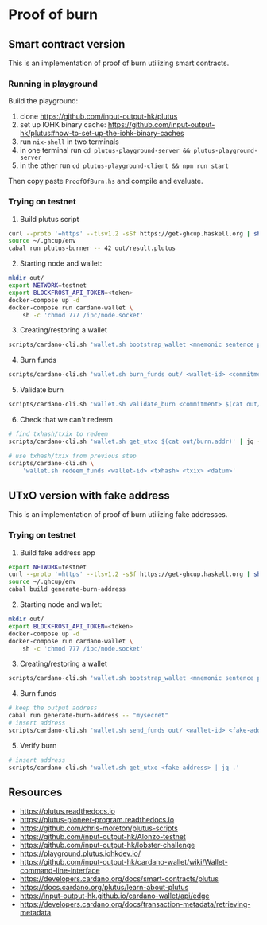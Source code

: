 # Proof of burn

## Smart contract version

This is an implementation of proof of burn utilizing smart contracts.

### Running in playground

Build the playground:

1. clone https://github.com/input-output-hk/plutus
2. set up IOHK binary cache: https://github.com/input-output-hk/plutus#how-to-set-up-the-iohk-binary-caches
3. run `nix-shell` in two terminals
4. in one terminal run `cd plutus-playground-server && plutus-playground-server`
5. in the other run `cd plutus-playground-client && npm run start`

Then copy paste `ProofOfBurn.hs` and compile and evaluate.

### Trying on testnet

1. Build plutus script

```sh
curl --proto '=https' --tlsv1.2 -sSf https://get-ghcup.haskell.org | sh
source ~/.ghcup/env
cabal run plutus-burner -- 42 out/result.plutus
```

2. Starting node and wallet:

```sh
mkdir out/
export NETWORK=testnet
export BLOCKFROST_API_TOKEN=<token>
docker-compose up -d
docker-compose run cardano-wallet \
	sh -c 'chmod 777 /ipc/node.socket'
```

3. Creating/restoring a wallet

```sh
scripts/cardano-cli.sh 'wallet.sh bootstrap_wallet <mnemonic sentence phrase> <password>'
```

4. Burn funds

```sh
scripts/cardano-cli.sh 'wallet.sh burn_funds out/ <wallet-id> <commitment> <amount>'
```

5. Validate burn

```sh
scripts/cardano-cli.sh 'wallet.sh validate_burn <commitment> $(cat out/burn.addr)'
```

6. Check that we can't redeem

```sh
# find txhash/txix to redeem
scripts/cardano-cli.sh 'wallet.sh get_utxo $(cat out/burn.addr)' | jq -r .

# use txhash/txix from previous step
scripts/cardano-cli.sh \
	'wallet.sh redeem_funds <wallet-id> <txhash> <txix> <datum>'
```

## UTxO version with fake address

This is an implementation of proof of burn utilizing fake addresses.

### Trying on testnet

1. Build fake address app

```sh
export NETWORK=testnet
curl --proto '=https' --tlsv1.2 -sSf https://get-ghcup.haskell.org | sh
source ~/.ghcup/env
cabal build generate-burn-address
```

2. Starting node and wallet:

```sh
mkdir out/
export BLOCKFROST_API_TOKEN=<token>
docker-compose up -d
docker-compose run cardano-wallet \
	sh -c 'chmod 777 /ipc/node.socket'
```

3. Creating/restoring a wallet

```sh
scripts/cardano-cli.sh 'wallet.sh bootstrap_wallet <mnemonic sentence phrase> <password>'
```

4. Burn funds

```sh
# keep the output address
cabal run generate-burn-address -- "mysecret"
# insert address
scripts/cardano-cli.sh 'wallet.sh send_funds out/ <wallet-id> <fake-address> <amount>'
```

5. Verify burn

```sh
# insert address
scripts/cardano-cli.sh 'wallet.sh get_utxo <fake-address> | jq .'
```

## Resources

* https://plutus.readthedocs.io
* https://plutus-pioneer-program.readthedocs.io
* https://github.com/chris-moreton/plutus-scripts
* https://github.com/input-output-hk/Alonzo-testnet
* https://github.com/input-output-hk/lobster-challenge
* https://playground.plutus.iohkdev.io/
* https://github.com/input-output-hk/cardano-wallet/wiki/Wallet-command-line-interface
* https://developers.cardano.org/docs/smart-contracts/plutus
* https://docs.cardano.org/plutus/learn-about-plutus
* https://input-output-hk.github.io/cardano-wallet/api/edge
* https://developers.cardano.org/docs/transaction-metadata/retrieving-metadata
